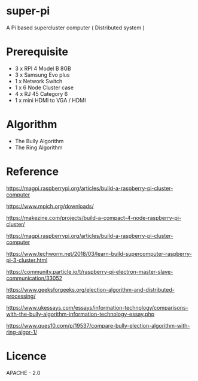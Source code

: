 # super-pi

A Pi based supercluster computer ( Distributed system )

# Prerequisite

- 3 x RPI 4 Model B 8GB
- 3 x Samsung Evo plus
- 1 x Network Switch
- 1 x 6 Node Cluster case
- 4 x RJ 45 Category 6
- 1 x mini HDMI to VGA / HDMI

# Algorithm

- The Bully Algorithm
- The Ring Algorithm

# Reference

https://magpi.raspberrypi.org/articles/build-a-raspberry-pi-cluster-computer

https://www.mpich.org/downloads/

https://makezine.com/projects/build-a-compact-4-node-raspberry-pi-cluster/

https://magpi.raspberrypi.org/articles/build-a-raspberry-pi-cluster-computer

https://www.techworm.net/2018/03/learn-build-supercomputer-raspberry-pi-3-cluster.html

https://community.particle.io/t/raspberry-pi-electron-master-slave-communication/33052

https://www.geeksforgeeks.org/election-algorithm-and-distributed-processing/

https://www.ukessays.com/essays/information-technology/comparisons-with-the-bully-algorithm-information-technology-essay.php

https://www.ques10.com/p/19537/compare-bully-election-algorithm-with-ring-algor-1/

# Licence

APACHE - 2.0
